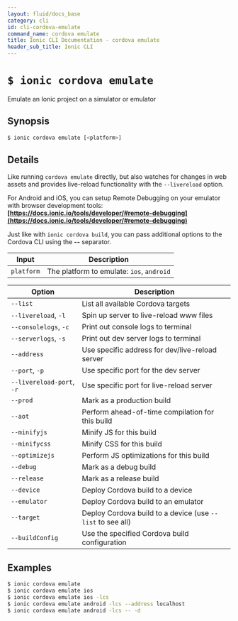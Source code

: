```yaml
---
layout: fluid/docs_base
category: cli
id: cli-cordova-emulate
command_name: cordova emulate
title: Ionic CLI Documentation - cordova emulate
header_sub_title: Ionic CLI
---
```


# `$ ionic cordova emulate`

Emulate an Ionic project on a simulator or emulator
## Synopsis

```bash
$ ionic cordova emulate [<platform>]
```
  
## Details

Like running `cordova emulate` directly, but also watches for changes in web assets and provides live-reload functionality with the `--livereload` option.

For Android and iOS, you can setup Remote Debugging on your emulator with browser development tools: **[https://docs.ionic.io/tools/developer/#remote-debugging](https://docs.ionic.io/tools/developer/#remote-debugging)**

Just like with `ionic cordova build`, you can pass additional options to the Cordova CLI using the **--** separator.


Input | Description
----- | ----------
`platform` | The platform to emulate: `ios`, `android`


Option | Description
------ | ----------
`--list` | List all available Cordova targets
`--livereload`, `-l` | Spin up server to live-reload www files
`--consolelogs`, `-c` | Print out console logs to terminal
`--serverlogs`, `-s` | Print out dev server logs to terminal
`--address` | Use specific address for dev/live-reload server
`--port`, `-p` | Use specific port for the dev server
`--livereload-port`, `-r` | Use specific port for live-reload server
`--prod` | Mark as a production build
`--aot` | Perform ahead-of-time compilation for this build
`--minifyjs` | Minify JS for this build
`--minifycss` | Minify CSS for this build
`--optimizejs` | Perform JS optimizations for this build
`--debug` | Mark as a debug build
`--release` | Mark as a release build
`--device` | Deploy Cordova build to a device
`--emulator` | Deploy Cordova build to an emulator
`--target` | Deploy Cordova build to a device (use `--list` to see all)
`--buildConfig` | Use the specified Cordova build configuration

## Examples

```bash
$ ionic cordova emulate 
$ ionic cordova emulate ios
$ ionic cordova emulate ios -lcs
$ ionic cordova emulate android -lcs --address localhost
$ ionic cordova emulate android -lcs -- -d
```
